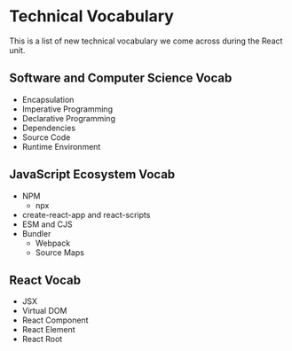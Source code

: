 # Technical Vocabulary

This is a list of new technical vocabulary we come across during the React unit.

## Software and Computer Science Vocab
- Encapsulation
- Imperative Programming
- Declarative Programming
- Dependencies
- Source Code
- Runtime Environment

## JavaScript Ecosystem Vocab
- NPM
    - npx
- create-react-app and react-scripts
- ESM and CJS
- Bundler
    - Webpack
    - Source Maps

## React Vocab
- JSX
- Virtual DOM
- React Component
- React Element
- React Root
